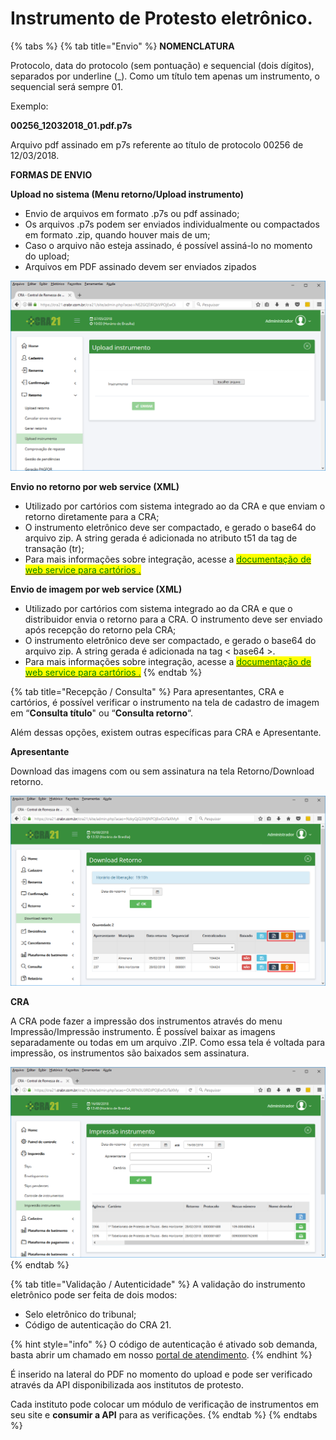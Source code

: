 # Instrumento de Protesto eletrônico.

{% tabs %}
{% tab title="Envio" %}
**NOMENCLATURA**

Protocolo, data do protocolo (sem pontuação) e sequencial (dois dígitos), separados por underline (\_). Como um título tem apenas um instrumento, o sequencial será sempre 01.

Exemplo:

**00256\_12032018\_01.pdf.p7s**

Arquivo pdf assinado em p7s referente ao título de protocolo 00256 de 12/03/2018.

**FORMAS DE ENVIO**

**Upload no sistema (Menu retorno/Upload instrumento)**

* Envio de arquivos em formato .p7s ou pdf assinado;
* Os arquivos .p7s podem ser enviados individualmente ou compactados em formato .zip, quando houver mais de um;
* Caso o arquivo não esteja assinado, é possível assiná-lo no momento do upload;
* Arquivos em PDF assinado devem ser enviados zipados

![](<../../.gitbook/assets/image (31) (1).png>)

**Envio no retorno por web service (XML)**

* Utilizado por cartórios com sistema integrado ao da CRA e que enviam o retorno diretamente para a CRA;
* O instrumento eletrônico deve ser compactado, e gerado o base64 do arquivo zip. A string gerada é adicionada no atributo t51 da tag de transação (tr);
* Para mais informações sobre integração, acesse a <mark style="color:green;"></mark> [<mark style="color:green;">documentação de web service para cartórios .</mark>](../../integracao-via-webservice-xml/integracao-via-webservice-xml.md)<mark style="color:green;"></mark>

**Envio de imagem por web service (XML)**

* Utilizado por cartórios com sistema integrado ao da CRA e que o distribuidor envia o retorno para a CRA. O instrumento deve ser enviado após recepção do retorno pela CRA;
* O instrumento eletrônico deve ser compactado, e gerado o base64 do arquivo zip. A string gerada é adicionada na tag < base64 >.
* Para mais informações sobre integração, acesse a <mark style="color:green;"></mark> [<mark style="color:green;">documentação de web service para cartórios .</mark>](../../integracao-via-webservice-xml/cartorios-distribuidores/envio-de-imagens.md)<mark style="color:green;"></mark>
{% endtab %}

{% tab title="Recepção / Consulta" %}
Para apresentantes, CRA e cartórios, é possível verificar o instrumento na tela de cadastro de imagem em “**Consulta título**" ou “**Consulta retorno**“.

Além dessas opções, existem outras específicas para CRA e Apresentante.

**Apresentante**

Download das imagens com ou sem assinatura na tela Retorno/Download retorno.

![](<../../.gitbook/assets/image (36) (1).png>)

**CRA**

A CRA pode fazer a impressão dos instrumentos através do menu Impressão/Impressão instrumento. É possível baixar as imagens separadamente ou todas em um arquivo .ZIP. Como essa tela é voltada para impressão, os instrumentos são baixados sem assinatura.

![](<../../.gitbook/assets/image (17).png>)
{% endtab %}

{% tab title="Validação / Autenticidade" %}
A validação do instrumento eletrônico pode ser feita de dois modos:

* Selo eletrônico do tribunal;
* Código de autenticação do CRA 21.

{% hint style="info" %}
O código de autenticação é ativado sob demanda, basta abrir um chamado em nosso [portal de atendimento](http://atendimento.p21sistemas.com.br).
{% endhint %}

É inserido na lateral do PDF no momento do upload e pode ser verificado através da API disponibilizada aos institutos de protesto.

Cada instituto pode colocar um módulo de verificação de instrumentos em seu site e **consumir a API** para as verificações.
{% endtab %}
{% endtabs %}
